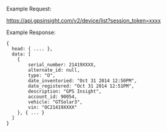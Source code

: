Example Request:

https://api.gpsinsight.com/v2/device/list?session_token=xxxx

Example Response:

    {
      head: { .... },
      data: [
        {
            serial_number: 21419XXXX,
            alternate_id: null,
            type: "O",
            date_inventoried: "Oct 31 2014 12:50PM",
            date_registered: "Oct 31 2014 12:51PM",
            description: "GPS Insight",
            account_id: 90054,
            vehicle: "GTSolar3",
            vin: "OC21419XXXX"
        }, { ... }
      ]
    }
